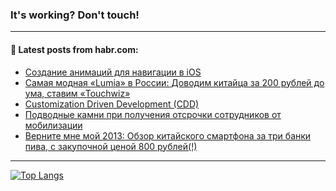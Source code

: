 ### It's working? Don't touch!

---
<!--
#### 🛠️ Technical stack:

![C++](https://img.shields.io/badge/C++-informational?logo=c%2B%2B&style=flat&logoColor=white&color=9C033A)
![Java](https://img.shields.io/badge/Java-informational?logo=java&style=flat&logoColor=white&color=007396)
![Kotlin](https://img.shields.io/badge/Kotlin-informational?logo=Kotlin&style=flat&logoColor=white&color=0095D5)
![JS](https://img.shields.io/badge/JS-informational?logo=javaScript&style=flat&logoColor=black&color=F7Df1E) <br>
![HTML5](https://img.shields.io/badge/HTML5-informational?logo=html5&style=flat&logoColor=white&color=E34F26)
![CSS3](https://img.shields.io/badge/CSS3-informational?logo=css3&style=flat&logoColor=white&color=157286)
![Sass](https://img.shields.io/badge/Saas-informational?logo=sass&style=flat&logoColor=white&color=hotpink)
![PHP](https://img.shields.io/badge/PHP-informational?logo=php&style=flat&logoColor=white&color=777BB4) <br>
![WebPAck](https://img.shields.io/badge/WebPack-informational?logo=webPack&style=flat&logoColor=white&color=FF6F00)
![Bootstrap](https://img.shields.io/badge/Bootstrap-informational?logo=Bootstrap&style=flat&logoColor=white&color=7952B3)
![MySQL](https://img.shields.io/badge/MySQL-informational?logo=MySQL&style=flat&logoColor=white&color=00f) <br>
![NodeJS](https://img.shields.io/badge/NodeJS-informational?logo=node.js&style=flat&logoColor=white&color=43853D)
![Spring](https://img.shields.io/badge/Spring-informational?logo=Spring&style=flat&logoColor=white&color=0A9EDC)
![Angular](https://img.shields.io/badge/Vue-informational?logo=vue.js&style=flat&logoColor=white&color=red)
![Git](https://img.shields.io/badge/Git-informational?logo=git&style=flat&logoColor=white&color=darkorange)

___
-->

#### 💬 Latest posts from habr.com:

<!-- BLOG-POST-LIST:START -->
- [Создание анимаций для навигации в iOS](https://habr.com/ru/post/692180/?utm_source=habrahabr&utm_medium=rss&utm_campaign=692180)
- [Самая модная «Lumia» в России: Доводим китайца за 200 рублей до ума, ставим «Touchwiz»](https://habr.com/ru/post/692176/?utm_source=habrahabr&utm_medium=rss&utm_campaign=692176)
- [Customization Driven Development &lpar;CDD&rpar;](https://habr.com/ru/post/692164/?utm_source=habrahabr&utm_medium=rss&utm_campaign=692164)
- [Подводные камни при получения отсрочки сотрудников от мобилизации](https://habr.com/ru/post/692162/?utm_source=habrahabr&utm_medium=rss&utm_campaign=692162)
- [Верните мне мой 2013: Обзор китайского смартфона за три банки пива, с закупочной ценой 800 рублей&lpar;!&rpar;](https://habr.com/ru/post/692160/?utm_source=habrahabr&utm_medium=rss&utm_campaign=692160)
<!-- BLOG-POST-LIST:END -->

---

[![Top Langs](https://github-readme-stats.vercel.app/api/top-langs/?username=zloylis&layout=compact&hide_border=true&theme=dracula)](https://github.com/zloylis)
